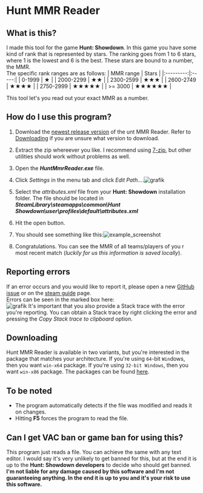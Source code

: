 # Hunt MMR Reader

## What is this?

I made this tool for the game **Hunt: Showdown**. In this game you have some kind of rank that is represented by stars. The ranking goes from 1 to 6 stars, where 1 is the lowest and 6 is the best. These stars are bound to a number, the MMR.\
The specific rank ranges are as follows:
| MMR range | Stars |
|:---------:|:-----:|
|   0-1999  |   ★   |
| 2000-2299 |   ★★   |
| 2300-2599 |   ★★★   |
| 2600-2749 |   ★★★★   |
| 2750-2999 |   ★★★★★   |
| >= 3000   |   ★★★★★★   |

This tool let's you read out your exact MMR as a number.

## How do I use this program?

1. Download the [newest release version](https://github.com/slimDebug/HuntMmrReader/releases/latest) of the unt MMR Reader. Refer to [Downloading](#Downloading) if you are unsure what version to download.
2. Extract the zip whereever you like. I recommend using [7-zip](https://www.7-zip.org/), but other utilities should work without problems as well.
3. Open the **_HuntMmrReader.exe_** file.
4. Click _Settings_ in the menu tab and click _Edit Path..._.![grafik](https://user-images.githubusercontent.com/66317138/169058102-f069f162-1813-4978-b266-dab1a82ea01c.png)

5. Select the _attributes.xml_ file from your **Hunt: Showdown** installation folder. The file should be located in **_SteamLibrary\steamapps\common\Hunt Showdown\user\profiles\default\attributes.xml_**
6. Hit the open button.
7. You should see something like this:![example_screenshot](https://user-images.githubusercontent.com/66317138/169058676-93fed089-2124-45ba-8d7f-d0b265660542.PNG)
8. Congratulations. You can see the MMR of all teams/players of you
r most recent match (_luckily for us this information is saved locally_).

## Reporting errors

If an error occurs and you would like to report it, please open a new [GitHub issue](https://github.com/slimDebug/HuntMmrReader/issues/new/choose) or on the [steam guide](https://steamcommunity.com/sharedfiles/filedetails/?id=2806779825) page.\
Errors can be seen in the marked box here:\
![grafik](https://user-images.githubusercontent.com/66317138/169061726-cc95afd3-db82-4931-8a2d-347f9fbffdca.png)
It's important that you also provide a Stack trace with the error you're reporting. You can obtain a Stack trace by right clicking the error and pressing the _Copy Stack trace to clipboard_ option.

## Downloading

Hunt MMR Reader is available in two variants, but you're interested in the package that matches your architecture. If you're using `64`-bit `Win`dows, then you want `win-x64` package. If you're using `32-bit Windows`, then you want `win-x86` package. The packages can be found [here](https://github.com/slimDebug/HuntMmrReader/releases/latest).

## To be noted

- The program automatically detects if the file was modified and reads it on changes.
- Hitting **F5** forces the program to read the file.

## Can I get VAC ban or game ban for using this?

This program just reads a file. You can achieve the same with any text editor. I would say it's very unlikely to get banned for this, but at the end it is up to the **Hunt: Showdown developers** to decide who should get banned. **I'm not liable for any damage caused by this software and I'm not guaranteeing anything. In the end it is up to you and it's your risk to use this software.**
